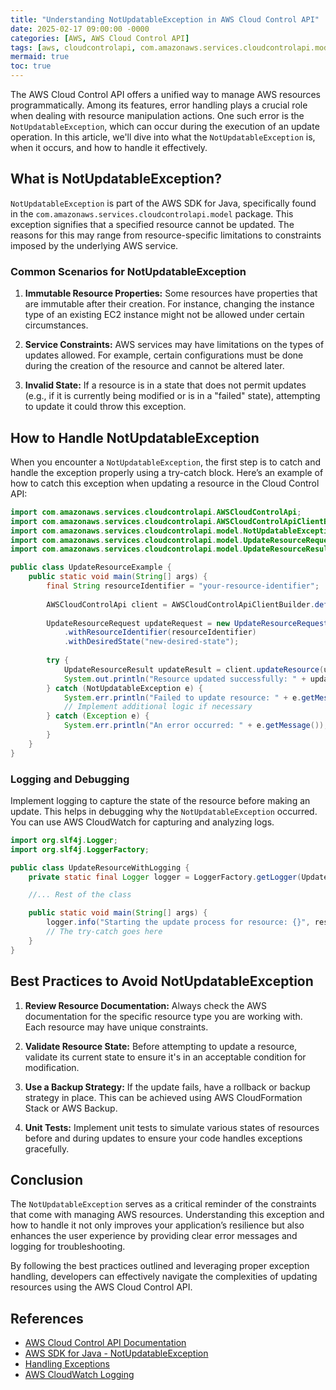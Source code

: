 ```yaml
---
title: "Understanding NotUpdatableException in AWS Cloud Control API"
date: 2025-02-17 09:00:00 -0000
categories: [AWS, AWS Cloud Control API]
tags: [aws, cloudcontrolapi, com.amazonaws.services.cloudcontrolapi.model]
mermaid: true
toc: true
---
```



The AWS Cloud Control API offers a unified way to manage AWS resources programmatically. Among its features, error handling plays a crucial role when dealing with resource manipulation actions. One such error is the `NotUpdatableException`, which can occur during the execution of an update operation. In this article, we'll dive into what the `NotUpdatableException` is, when it occurs, and how to handle it effectively.

## What is NotUpdatableException?

`NotUpdatableException` is part of the AWS SDK for Java, specifically found in the `com.amazonaws.services.cloudcontrolapi.model` package. This exception signifies that a specified resource cannot be updated. The reasons for this may range from resource-specific limitations to constraints imposed by the underlying AWS service.

### Common Scenarios for NotUpdatableException

1. **Immutable Resource Properties:** Some resources have properties that are immutable after their creation. For instance, changing the instance type of an existing EC2 instance might not be allowed under certain circumstances.
  
2. **Service Constraints:** AWS services may have limitations on the types of updates allowed. For example, certain configurations must be done during the creation of the resource and cannot be altered later.

3. **Invalid State:** If a resource is in a state that does not permit updates (e.g., if it is currently being modified or is in a "failed" state), attempting to update it could throw this exception.

## How to Handle NotUpdatableException

When you encounter a `NotUpdatableException`, the first step is to catch and handle the exception properly using a try-catch block. Here’s an example of how to catch this exception when updating a resource in the Cloud Control API:

```java
import com.amazonaws.services.cloudcontrolapi.AWSCloudControlApi;
import com.amazonaws.services.cloudcontrolapi.AWSCloudControlApiClientBuilder;
import com.amazonaws.services.cloudcontrolapi.model.NotUpdatableException;
import com.amazonaws.services.cloudcontrolapi.model.UpdateResourceRequest;
import com.amazonaws.services.cloudcontrolapi.model.UpdateResourceResult;

public class UpdateResourceExample {
    public static void main(String[] args) {
        final String resourceIdentifier = "your-resource-identifier";
        
        AWSCloudControlApi client = AWSCloudControlApiClientBuilder.defaultClient();
        
        UpdateResourceRequest updateRequest = new UpdateResourceRequest()
            .withResourceIdentifier(resourceIdentifier)
            .withDesiredState("new-desired-state");
    
        try {
            UpdateResourceResult updateResult = client.updateResource(updateRequest);
            System.out.println("Resource updated successfully: " + updateResult);
        } catch (NotUpdatableException e) {
            System.err.println("Failed to update resource: " + e.getMessage());
            // Implement additional logic if necessary
        } catch (Exception e) {
            System.err.println("An error occurred: " + e.getMessage());
        }
    }
}
```

### Logging and Debugging

Implement logging to capture the state of the resource before making an update. This helps in debugging why the `NotUpdatableException` occurred. You can use AWS CloudWatch for capturing and analyzing logs.

```java
import org.slf4j.Logger;
import org.slf4j.LoggerFactory;

public class UpdateResourceWithLogging {
    private static final Logger logger = LoggerFactory.getLogger(UpdateResourceWithLogging.class);

    //... Rest of the class

    public static void main(String[] args) {
        logger.info("Starting the update process for resource: {}", resourceIdentifier);
        // The try-catch goes here
    }
}
```

## Best Practices to Avoid NotUpdatableException

1. **Review Resource Documentation:** Always check the AWS documentation for the specific resource type you are working with. Each resource may have unique constraints.

2. **Validate Resource State:** Before attempting to update a resource, validate its current state to ensure it's in an acceptable condition for modification.

3. **Use a Backup Strategy:** If the update fails, have a rollback or backup strategy in place. This can be achieved using AWS CloudFormation Stack or AWS Backup.

4. **Unit Tests:** Implement unit tests to simulate various states of resources before and during updates to ensure your code handles exceptions gracefully.

## Conclusion

The `NotUpdatableException` serves as a critical reminder of the constraints that come with managing AWS resources. Understanding this exception and how to handle it not only improves your application’s resilience but also enhances the user experience by providing clear error messages and logging for troubleshooting.

By following the best practices outlined and leveraging proper exception handling, developers can effectively navigate the complexities of updating resources using the AWS Cloud Control API.

## References

- [AWS Cloud Control API Documentation](https://docs.aws.amazon.com/cloud-control-api/latest/APIReference/Welcome.html)
- [AWS SDK for Java - NotUpdatableException](https://docs.aws.amazon.com/AWSJavaSDK/latest/javadoc/com/amazonaws/services/cloudcontrolapi/model/NotUpdatableException.html)
- [Handling Exceptions](https://docs.aws.amazon.com/sdk-for-java/latest/developer-guide/exception-handling.html)
- [AWS CloudWatch Logging](https://docs.aws.amazon.com/AmazonCloudWatch/latest/monitoring/WhatIsCloudWatch.html)
